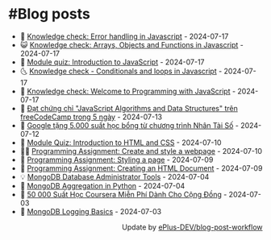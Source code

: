 # #Blog posts
<!-- BLOG-POST-LIST:START -->
- 🧰 [Knowledge check: Error handling in Javascript](https://eplus.dev/knowledge-check-error-handling-in-javascript) - 2024-07-17
- 😺 [Knowledge check: Arrays, Objects and Functions in Javascript](https://eplus.dev/knowledge-check-arrays-objects-and-functions-in-javascript) - 2024-07-17
- 🗽 [Module quiz: Introduction to JavaScript](https://eplus.dev/module-quiz-introduction-to-javascript) - 2024-07-17
- 🌜 [Knowledge check - Conditionals and loops in Javascript](https://eplus.dev/knowledge-check-conditionals-and-loops-in-javascript) - 2024-07-17
- 📝 [Knowledge check: Welcome to Programming with JavaScript](https://eplus.dev/knowledge-check-welcome-to-programming-with-javascript) - 2024-07-17
- 🚀 [Đạt chứng chỉ &quot;JavaScript Algorithms and Data Structures&quot; trên freeCodeCamp trong 5 ngày](https://eplus.dev/dat-chung-chi-javascript-algorithms-and-data-structures-tren-freecodecamp-trong-5-ngay) - 2024-07-13
- 💼 [Google tặng 5.000 suất học bổng từ chương trình Nhân Tài Số](https://eplus.dev/google-tang-5000-suat-hoc-bong-tu-chuong-trinh-nhan-tai-so) - 2024-07-12
- 🦣 [Module Quiz: Introduction to HTML and CSS](https://eplus.dev/module-quiz-introduction-to-html-and-css) - 2024-07-10
- 👨‍🏫 [Programming Assignment: Create and style a webpage](https://eplus.dev/programming-assignment-create-and-style-a-webpage) - 2024-07-10
- 🔭 [Programming Assignment: Styling a page](https://eplus.dev/programming-assignment-styling-a-page) - 2024-07-09
- 🤡 [Programming Assignment: Creating an HTML Document](https://eplus.dev/programming-assignment-creating-an-html-document) - 2024-07-09
- 💡 [MongoDB Database Administrator Tools](https://eplus.dev/mongodb-database-administrator-tools) - 2024-07-04
- 🦣 [MongoDB Aggregation in Python](https://eplus.dev/mongodb-aggregation-in-python) - 2024-07-04
- 💪 [50 000 Suất Học Coursera Miễn Phí Dành Cho Cộng Đồng](https://eplus.dev/50-000-suat-hoc-coursera-mien-phi-danh-cho-cong-dong) - 2024-07-03
- 🤡 [MongoDB Logging Basics](https://eplus.dev/mongodb-logging-basics) - 2024-07-03<!-- BLOG-POST-LIST:END -->
<div align="right">
  Update by <a target="_blank"
    href="https://github.com/ePlus-DEV/blog-post-workflow">ePlus-DEV/blog-post-workflow</a>
</div>
